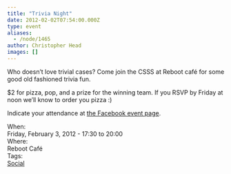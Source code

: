 ```yaml
---
title: "Trivia Night"
date: 2012-02-02T07:54:00.000Z
type: event
aliases:
  - /node/1465
author: Christopher Head
images: []
---
```


<div class="field field-name-body field-type-text-with-summary field-label-hidden"><div class="field-items"><div class="field-item even"><p>Who doesn&#x2019;t love trivial cases? Come join the CSSS at Reboot caf&#xE9; for some good old fashioned trivia fun.</p>
<p>$2 for pizza, pop, and a prize for the winning team. If you RSVP by Friday at noon we&#x2019;ll know to order you pizza :)</p>
<p>Indicate your attendance at <a href="https://www.facebook.com/events/320051354696986/">the Facebook event page</a>.</p>
</div></div></div><div class="field field-name-field-dates field-type-datetime field-label-above"><div class="field-label">When:&#xA0;</div><div class="field-items"><div class="field-item even"><span class="date-display-single">Friday, February 3, 2012 - <span class="date-display-range"><span class="date-display-start">17:30</span> to <span class="date-display-end">20:00</span></span></span></div></div></div><div class="field field-name-field-location field-type-text field-label-above"><div class="field-label">Where:&#xA0;</div><div class="field-items"><div class="field-item even">Reboot Caf&#xE9;</div></div></div>    <footer>
    <div class="field field-name-field-tags field-type-taxonomy-term-reference field-label-above"><div class="field-label">Tags:&#xA0;</div><div class="field-items"><div class="field-item even"><a href="/social">Social</a></div></div></div>      </footer>